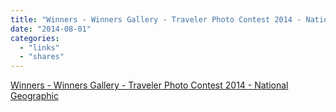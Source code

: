 ```yaml
---
title: "Winners - Winners Gallery - Traveler Photo Contest 2014 - National Geographic"
date: "2014-08-01"
categories: 
  - "links"
  - "shares"
---
```


[Winners - Winners Gallery - Traveler Photo Contest 2014 - National Geographic](http://travel.nationalgeographic.com/travel/traveler-magazine/photo-contest/2014/entries/gallery/winners-winners/)
